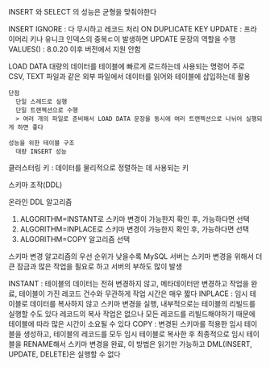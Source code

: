 INSERT 와 SELECT 의 성능은 균형을 맞춰야한다

INSERT
  IGNORE : 다 무시하고 레코드 처리
  ON DUPLICATE KEY UPDATE : 프라이머리 키나 유니크 인덱스의 중복ㄷ이 발생하면 UPDATE 문장의 역할을 수행
    VALUES() : 8.0.20 이후 버전에서 지원 안함

  LOAD DATA
    대량의 데이터를 테이블에 빠르게 로드하는데 사용되는 명령어
    주로 CSV, TEXT 파일과 같은 외부 파일에서 데이터를 읽어와 테이블에 삽입하는데 활용
  
    단점
      단일 스레드로 실행
      단일 트랜젝션으로 수행
      > 여러 개의 파일로 준비해서 LOAD DATA 문장을 동시에 여러 트랜젝션으로 나뉘어 실행되게 하면 좋다

    성능을 위한 테이블 구조
      대량 INSERT 성능

클러스터링 키 : 데이터를 물리적으로 정렬하는 데 사용되는 키

스키마 조작(DDL)

온라인 DDL 알고리즘
  1. ALGORITHM=INSTANT로 스키마 변경이 가능한지 확인 후, 가능하다면 선택
  2. ALGORITHM=INPLACE로 스키마 변경이 가능한지 확인 후, 가능하다면 선택
  3. ALGORITHM=COPY 알고리즘 선택

  스키마 변경 알고리즘의 우선 순위가 낮을수록 MySQL 서버는 스키마 변경을 위해서 더 큰 잠금과 많은 작업을 필요로 하고 서버의 부하도 많이 발생

  INSTANT : 테이블의 데이터는 전혀 변경하지 않고, 메타데이터만 변경하고 작업을 완료, 테이블이 가진 레코드 건수와 무관하게 작업 시간은 매우 짧다
  INPLACE : 임시 테이블로 데이터를 복사하지 않고 스키마 변경을 실행, 내부적으로는 테이블의 리빌드를 실행할 수도 있다 레코드의 복사 작업은 없으나 모든 레코드를 리빌드해야하기 때문에 테이블에 따라 많은 시간이 소요될 수 있다
  COPY : 변경된 스키마를 적용한 임시 테이블을 생성하고, 테이블의 레코드를 모두 임시 테이블로 복사한 후 최종적으로 임시 테이블을 RENAME해서 스키마 변경을 완료, 이 방법은 읽기만 가능하고 DML(INSERT, UPDATE, DELETE)은 실행할 수 없다
